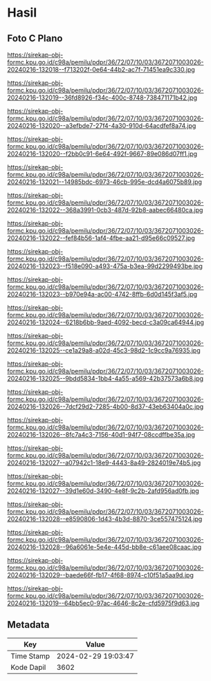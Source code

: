# Hasil

## Foto C Plano

https://sirekap-obj-formc.kpu.go.id/c98a/pemilu/pdpr/36/72/07/10/03/3672071003026-20240216-132018--f713202f-0e64-44b2-ac7f-71451ea9c330.jpg

https://sirekap-obj-formc.kpu.go.id/c98a/pemilu/pdpr/36/72/07/10/03/3672071003026-20240216-132019--36fd8926-f34c-400c-8748-738471171b42.jpg

https://sirekap-obj-formc.kpu.go.id/c98a/pemilu/pdpr/36/72/07/10/03/3672071003026-20240216-132020--a3efbde7-27f4-4a30-910d-64acdfef8a74.jpg

https://sirekap-obj-formc.kpu.go.id/c98a/pemilu/pdpr/36/72/07/10/03/3672071003026-20240216-132020--f2bb0c91-6e64-492f-9667-89e086d07ff1.jpg

https://sirekap-obj-formc.kpu.go.id/c98a/pemilu/pdpr/36/72/07/10/03/3672071003026-20240216-132021--14985bdc-6973-46cb-995e-dcd4a6075b89.jpg

https://sirekap-obj-formc.kpu.go.id/c98a/pemilu/pdpr/36/72/07/10/03/3672071003026-20240216-132022--368a3991-0cb3-487d-92b8-aabec66480ca.jpg

https://sirekap-obj-formc.kpu.go.id/c98a/pemilu/pdpr/36/72/07/10/03/3672071003026-20240216-132022--fef84b56-1af4-4fbe-aa21-d95e66c09527.jpg

https://sirekap-obj-formc.kpu.go.id/c98a/pemilu/pdpr/36/72/07/10/03/3672071003026-20240216-132023--f518e090-a493-475a-b3ea-99d2299493be.jpg

https://sirekap-obj-formc.kpu.go.id/c98a/pemilu/pdpr/36/72/07/10/03/3672071003026-20240216-132023--b970e94a-ac00-4742-8ffb-6d0d145f3af5.jpg

https://sirekap-obj-formc.kpu.go.id/c98a/pemilu/pdpr/36/72/07/10/03/3672071003026-20240216-132024--6218b6bb-9aed-4092-becd-c3a09ca64944.jpg

https://sirekap-obj-formc.kpu.go.id/c98a/pemilu/pdpr/36/72/07/10/03/3672071003026-20240216-132025--ce1a29a8-a02d-45c3-98d2-1c9cc9a76935.jpg

https://sirekap-obj-formc.kpu.go.id/c98a/pemilu/pdpr/36/72/07/10/03/3672071003026-20240216-132025--9bdd5834-1bb4-4a55-a569-42b37573a6b8.jpg

https://sirekap-obj-formc.kpu.go.id/c98a/pemilu/pdpr/36/72/07/10/03/3672071003026-20240216-132026--7dcf29d2-7285-4b00-8d37-43eb63404a0c.jpg

https://sirekap-obj-formc.kpu.go.id/c98a/pemilu/pdpr/36/72/07/10/03/3672071003026-20240216-132026--8fc7a4c3-7156-40d1-94f7-08ccdffbe35a.jpg

https://sirekap-obj-formc.kpu.go.id/c98a/pemilu/pdpr/36/72/07/10/03/3672071003026-20240216-132027--a07942c1-18e9-4443-8a49-2824019e74b5.jpg

https://sirekap-obj-formc.kpu.go.id/c98a/pemilu/pdpr/36/72/07/10/03/3672071003026-20240216-132027--39d1e60d-3490-4e8f-9c2b-2afd956ad0fb.jpg

https://sirekap-obj-formc.kpu.go.id/c98a/pemilu/pdpr/36/72/07/10/03/3672071003026-20240216-132028--e8590806-1d43-4b3d-8870-3ce557475124.jpg

https://sirekap-obj-formc.kpu.go.id/c98a/pemilu/pdpr/36/72/07/10/03/3672071003026-20240216-132028--96a6061e-5e4e-445d-bb8e-c61aee08caac.jpg

https://sirekap-obj-formc.kpu.go.id/c98a/pemilu/pdpr/36/72/07/10/03/3672071003026-20240216-132029--baede66f-fb17-4f68-8974-c10f51a5aa9d.jpg

https://sirekap-obj-formc.kpu.go.id/c98a/pemilu/pdpr/36/72/07/10/03/3672071003026-20240216-132019--64bb5ec0-97ac-4646-8c2e-cfd5975f9d63.jpg


## Metadata

| Key        | Value               |
| ---------- | ------------------- |
| Time Stamp | 2024-02-29 19:03:47 |
| Kode Dapil | 3602                |



